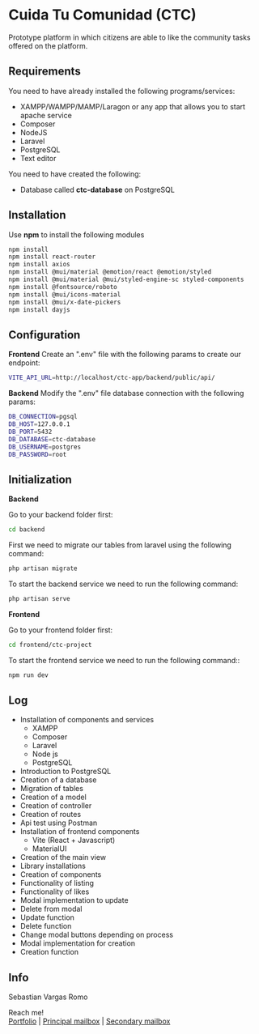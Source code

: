 # Cuida Tu Comunidad (CTC)

Prototype platform in which citizens are able to like the community tasks offered on the platform.

## Requirements
You need to have already installed the following programs/services:

- XAMPP/WAMPP/MAMP/Laragon or any app that allows you to start apache service
- Composer
- NodeJS
- Laravel
- PostgreSQL
- Text editor

You need to have created the following:

 - Database called **ctc-database** on PostgreSQL

## Installation
Use **npm** to install the following modules


```bash
npm install
npm install react-router
npm install axios
npm install @mui/material @emotion/react @emotion/styled
npm install @mui/material @mui/styled-engine-sc styled-components
npm install @fontsource/roboto
npm install @mui/icons-material
npm install @mui/x-date-pickers
npm install dayjs
```

## Configuration
**Frontend**
Create an ".env" file with the following params to create our endpoint:

```bash
VITE_API_URL=http://localhost/ctc-app/backend/public/api/
```
**Backend**
Modify the ".env" file database connection with the following params:
```bash
DB_CONNECTION=pgsql
DB_HOST=127.0.0.1
DB_PORT=5432
DB_DATABASE=ctc-database
DB_USERNAME=postgres
DB_PASSWORD=root
```

## Initialization 

**Backend**

Go to your backend folder first:
```bash
cd backend
```

First we need to migrate our tables from laravel using the following command:
```bash
php artisan migrate
```
To start the backend service we need to run the following command:
```bash
php artisan serve
```
**Frontend**

Go to your frontend folder first:
```bash
cd frontend/ctc-project
```

To start the frontend service we need to run the following command::
```bash
npm run dev
```

## Log

- Installation of components and services
  - XAMPP
  - Composer
  - Laravel
  - Node js
  - PostgreSQL
- Introduction to PostgreSQL
- Creation of a database
- Migration of tables
- Creation of a model
- Creation of controller
- Creation of routes
- Api test using Postman
- Installation of frontend components
  - Vite (React + Javascript)
  - MaterialUI
- Creation of the main view
- Library installations
- Creation of components
- Functionality of listing
- Functionality of likes
- Modal implementation to update
- Delete from modal
- Update function
- Delete function
- Change modal buttons depending on process
- Modal implementation for creation
- Creation function

## Info
Sebastian Vargas Romo

Reach me!\
[Portfolio](svarom.com) | [Principal mailbox](mailto:info@svarom.com?subject=[GitHub]%20CTC%20Project) | [Secondary mailbox](mailto:sebastian.varom13@gmail.com?subject=[GitHub]%20CTC%20Project)